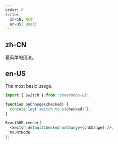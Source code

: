 ```yaml
---
order: 0
title:
  zh-CN: 基本
  en-US: Basic
---
```


## zh-CN

最简单的用法。

## en-US

The most basic usage.

````jsx
import { Switch } from 'choerodon-ui';

function onChange(checked) {
  console.log(`switch to ${checked}`);
}

ReactDOM.render(
  <Switch defaultChecked onChange={onChange} />,
  mountNode
);
````

<style>
.ant-switch {
  margin-bottom: 8px;
}
</style>
